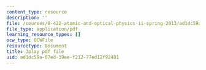 ```yaml
---
content_type: resource
description: ''
file: /courses/8-422-atomic-and-optical-physics-ii-spring-2013/ad1dc59a07ed39aef21277ed12f92481_j8Wg9c9aWV8.pdf
file_type: application/pdf
learning_resource_types: []
ocw_type: OCWFile
resourcetype: Document
title: 3play pdf file
uid: ad1dc59a-07ed-39ae-f212-77ed12f92481
---
```

